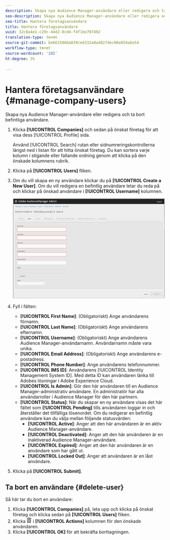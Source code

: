 ```yaml
---
description: Skapa nya Audience Manager-användare eller redigera och ta bort befintliga användare.
seo-description: Skapa nya Audience Manager-användare eller redigera och ta bort befintliga användare.
seo-title: Hantera företagsanvändare
title: Hantera företagsanvändare
uuid: 32c8a4e1-c29c-44d2-8cd4-f4f1be707492
translation-type: tm+mt
source-git-commit: be661580da839ce6332a0ad827dec08e854abe54
workflow-type: tm+mt
source-wordcount: '285'
ht-degree: 3%

---
```



# Hantera företagsanvändare {#manage-company-users}

Skapa nya Audience Manager-användare eller redigera och ta bort befintliga användare.

<!-- t_manage_company_users.xml -->

1. Klicka **[!UICONTROL Companies]** och sedan på önskat företag för att visa dess [!UICONTROL Profile] sida.

   Använd [!UICONTROL Search] rutan eller sidnumreringskontrollerna längst ned i listan för att hitta önskat företag. Du kan sortera varje kolumn i stigande eller fallande ordning genom att klicka på den önskade kolumnens rubrik.
1. Klicka på **[!UICONTROL Users]** fliken.
1. Om du vill skapa en ny användare klickar du på **[!UICONTROL Create a New User]**. Om du vill redigera en befintlig användare letar du reda på och klickar på önskad användare i **[!UICONTROL Username]** kolumnen.

   ![](assets/users.png)

1. Fyll i fälten:

   * **[!UICONTROL First Name]**: (Obligatoriskt) Ange användarens förnamn.
   * **[!UICONTROL Last Name]**: (Obligatoriskt) Ange användarens efternamn.
   * **[!UICONTROL Username]**: (Obligatoriskt) Ange användarens Audience Manager-användarnamn. Användarnamn måste vara unika.
   * **[!UICONTROL Email Address]**: (Obligatoriskt) Ange användarens e-postadress.
   * **[!UICONTROL Phone Number]**: Ange användarens telefonnummer.
   * **[!UICONTROL IMS ID]**: Användarens [!UICONTROL Identity Management System ID]. Med detta ID kan användaren länka till Adobes lösningar i Adobe Experience Cloud.
   * **[!UICONTROL Is Admin]**: Gör den här användaren till en Audience Manager-administrativ användare. En administratör har alla användarroller i Audience Manager för den här partnern.
   * **[!UICONTROL Status]**: När du skapar en ny användare visas det här fältet som **[!UICONTROL Pending]** tills användaren loggar in och återställer det tillfälliga lösenordet. Om du redigerar en befintlig användare kan du välja mellan följande statusvärden:
      * **[!UICONTROL Active]**: Anger att den här användaren är en aktiv Audience Manager-användare.
      * **[!UICONTROL Deactivated]**: Anger att den här användaren är en inaktiverad Audience Manager-användare.
      * **[!UICONTROL Expired]**: Anger att den här användaren är en användare som har gått ut.
      * **[!UICONTROL Locked Out]**: Anger att användaren är en låst användare.

1. Klicka på **[!UICONTROL Submit]**.

## Ta bort en användare {#delete-user}

Så här tar du bort en användare:

1. Klicka **[!UICONTROL Companies]** på, leta upp och klicka på önskat företag och klicka sedan på **[!UICONTROL Users]** fliken.
1. Klicka ![](assets/icon_delete.png) i **[!UICONTROL Actions]** kolumnen för den önskade användaren.
1. Klicka **[!UICONTROL OK]** för att bekräfta borttagningen.